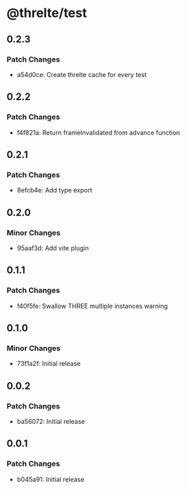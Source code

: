 # @threlte/test

## 0.2.3

### Patch Changes

- a54d0ce: Create threlte cache for every test

## 0.2.2

### Patch Changes

- f4f821a: Return frameInvalidated from advance function

## 0.2.1

### Patch Changes

- 8efcb4e: Add type export

## 0.2.0

### Minor Changes

- 95aaf3d: Add vite plugin

## 0.1.1

### Patch Changes

- f40f5fe: Swallow THREE multiple instances warning

## 0.1.0

### Minor Changes

- 73f1a2f: Initial release

## 0.0.2

### Patch Changes

- ba56072: Initial release

## 0.0.1

### Patch Changes

- b045a91: Initial release
